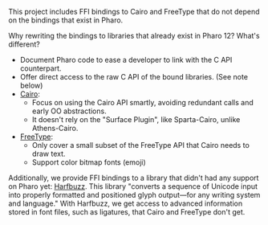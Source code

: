 This project includes FFI bindings to Cairo and FreeType that do not depend on the bindings that exist in Pharo. 

Why rewriting the bindings to libraries that already exist in Pharo 12? What's different?

- Document Pharo code to ease a developer to link with the C API counterpart. 
- Offer direct access to the raw C API of the bound libraries. (See note below)
- [Cairo](https://gitlab.freedesktop.org/cairo/cairo): 
  - Focus on using the Cairo API smartly, avoiding redundant calls and early OO abstractions.
  - It doesn't rely on the "Surface Plugin", like Sparta-Cairo, unlike Athens-Cairo.
- [FreeType](https://freetype.org/):
  - Only cover a small subset of the FreeType API that Cairo needs to draw text.
  - Support color bitmap fonts (emoji)

Additionally, we provide FFI bindings to a library that didn't had any support on Pharo yet: [Harfbuzz](https://harfbuzz.github.io/).
This library "converts a sequence of Unicode input into properly formatted and positioned glyph output—for any writing system and language."
With Harfbuzz, we get access to advanced information stored in font files, such as ligatures, that Cairo and FreeType don't get.

